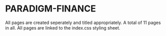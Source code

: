 # PARADIGM-FINANCE

All pages are created seperately and titled appropriately. A total of 11 pages in all.
All pages are linked to the index.css styling sheet. 
 
